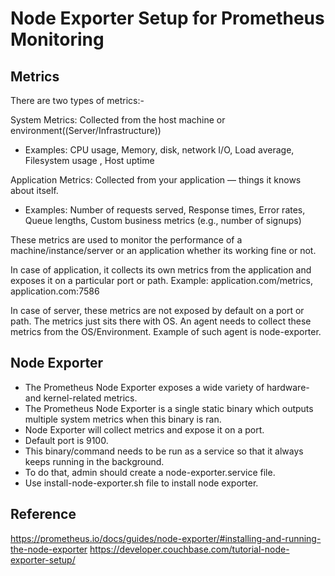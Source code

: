 # Node Exporter Setup for Prometheus Monitoring

## Metrics 
There are two types of metrics:-

System Metrics: Collected from the host machine or environment((Server/Infrastructure))
- Examples: CPU usage, Memory, disk, network I/O, Load average, Filesystem usage , Host uptime 

Application Metrics: Collected from your application — things it knows about itself.
- Examples: Number of requests served, Response times, Error rates, Queue lengths, Custom business metrics (e.g., number of signups) 

These metrics are used to monitor the performance of a machine/instance/server or an application whether its working fine or not. 

In case of application, it collects its own metrics from the application and exposes it on a particular port or path. 
Example: application.com/metrics, application.com:7586


In case of server, these metrics are not exposed by default on a port or path. The metrics just sits there with OS. An agent needs to collect these metrics from the OS/Environment. 
Example of such agent is node-exporter. 


## Node Exporter 
- The Prometheus Node Exporter exposes a wide variety of hardware- and kernel-related metrics. 
- The Prometheus Node Exporter is a single static binary which outputs multiple system metrics when this binary is ran. 
- Node Exporter will collect metrics and expose it on a port. 
- Default port is 9100.
- This binary/command needs to be run as a service so that it always keeps running in the background. 
- To do that, admin should create a node-exporter.service file.
- Use install-node-exporter.sh file to install node exporter. 

## Reference
https://prometheus.io/docs/guides/node-exporter/#installing-and-running-the-node-exporter 
https://developer.couchbase.com/tutorial-node-exporter-setup/
